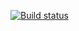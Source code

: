 [![Build status](https://ci.appveyor.com/api/projects/status/bgo762433375nbeu?svg=true)](https://ci.appveyor.com/project/Maik808/aqa-4-dz-2-3)

